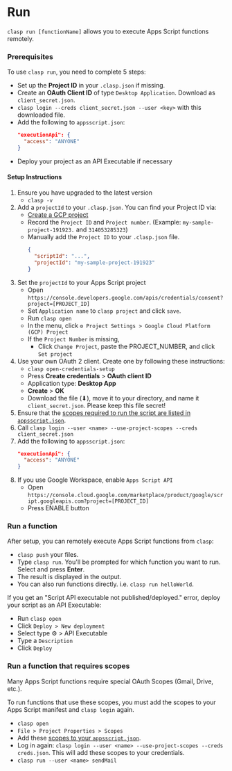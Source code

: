 # Run

`clasp run [functionName]` allows you to execute Apps Script functions remotely.

### Prerequisites

To use `clasp run`, you need to complete 5 steps:

- Set up the **Project ID** in your `.clasp.json` if missing.
- Create an **OAuth Client ID** of type `Desktop Application`. Download as `client_secret.json`.
- `clasp login --creds client_secret.json --user <key>` with this downloaded file.
- Add the following to `appsscript.json`:
  ```json
  "executionApi": {
    "access": "ANYONE"
  }
  ```
- Deploy your project as an API Executable if necessary

#### Setup Instructions

1. Ensure you have upgraded to the latest version
    - `clasp -v`
1. Add a `projectId` to your `.clasp.json`. You can find your Project ID via:
    - [Create a GCP project](https://cloud.google.com/resource-manager/docs/creating-managing-projects)
    - Record the `Project ID` and `Project number`. (Example: `my-sample-project-191923.` and `314053285323`)
    - Manually add the `Project ID` to your `.clasp.json` file.
      ```json
      {
        "scriptId": "...",
        "projectId": "my-sample-project-191923"
      }
      ```
1. Set the `projectId` to your Apps Script project
    - Open `https://console.developers.google.com/apis/credentials/consent?project=[PROJECT_ID]`
    - Set `Application name` to `clasp project` and click `save`.
    - Run `clasp open`
    - In the menu, click `⚙️ Project Settings > Google Cloud Platform (GCP) Project`
    - If the `Project Number` is missing,
      - Click `Change Project`, paste the PROJECT_NUMBER, and click `Set project`
1. Use your own OAuth 2 client. Create one by following these instructions:
    - `clasp open-credentials-setup`
    - Press **Create credentials** > **OAuth client ID**
    - Application type: **Desktop App**
    - **Create** > **OK**
    - Download the file (⬇), move it to your directory, and name it `client_secret.json`. Please keep this file secret!
1. Ensure that the [scopes required to run the script are listed in `appsscript.json`](https://developers.google.com/apps-script/concepts/scopes#set-explicit).
1. Call `clasp login --user <name> --use-project-scopes --creds client_secret.json`
1. Add the following to `appsscript.json`:
      ```json
      "executionApi": {
        "access": "ANYONE"
      }
      ```
1. If you use Google Workspace, enable `Apps Script API`
    - Open `https://console.cloud.google.com/marketplace/product/google/script.googleapis.com?project=[PROJECT_ID]`
    - Press ENABLE button

### Run a function

After setup, you can remotely execute Apps Script functions from `clasp`:

- `clasp push` your files.
- Type `clasp run`. You'll be prompted for which function you want to run. Select and press **Enter**.
- The result is displayed in the output.
- You can also run functions directly. i.e. `clasp run helloWorld`.

If you get an "Script API executable not published/deployed." error, deploy your script as an API Executable:

- Run `clasp open`
- Click `Deploy > New deployment`
- Select type ⚙ > API Executable
- Type a `Description`
- Click `Deploy`

### Run a function that requires scopes

Many Apps Script functions require special OAuth Scopes (Gmail, Drive, etc.).

To run functions that use these scopes, you must add the scopes to your Apps Script manifest and `clasp login` again.

- `clasp open`
- `File > Project Properties > Scopes`
- Add these [scopes to your `appsscript.json`](https://developers.google.com/apps-script/concepts/scopes#set-explicit).
- Log in again: `clasp login --user <name> --use-project-scopes --creds creds.json`. This will add these scopes to your credentials.
- `clasp run --user <name> sendMail`

